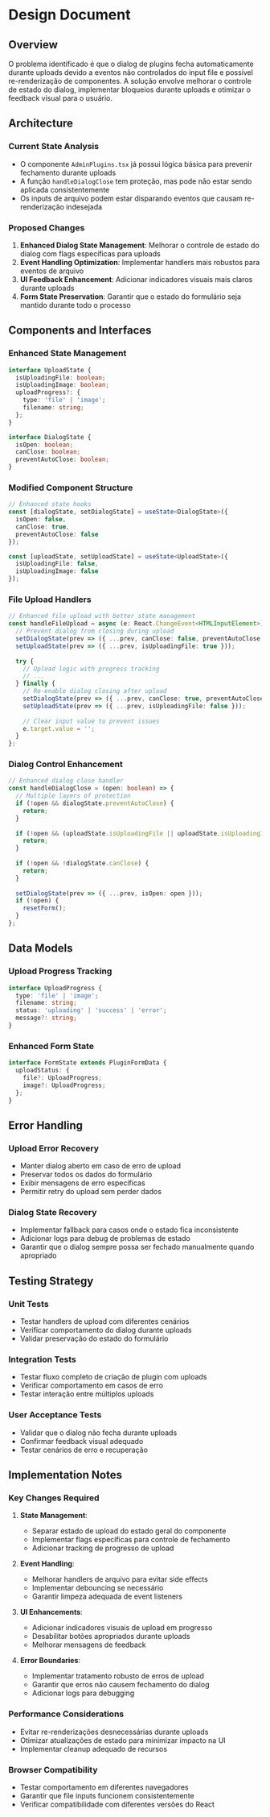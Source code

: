 # Design Document

## Overview

O problema identificado é que o dialog de plugins fecha automaticamente durante uploads devido a eventos não controlados do input file e possível re-renderização de componentes. A solução envolve melhorar o controle de estado do dialog, implementar bloqueios durante uploads e otimizar o feedback visual para o usuário.

## Architecture

### Current State Analysis
- O componente `AdminPlugins.tsx` já possui lógica básica para prevenir fechamento durante uploads
- A função `handleDialogClose` tem proteção, mas pode não estar sendo aplicada consistentemente
- Os inputs de arquivo podem estar disparando eventos que causam re-renderização indesejada

### Proposed Changes
1. **Enhanced Dialog State Management**: Melhorar o controle de estado do dialog com flags específicas para uploads
2. **Event Handling Optimization**: Implementar handlers mais robustos para eventos de arquivo
3. **UI Feedback Enhancement**: Adicionar indicadores visuais mais claros durante uploads
4. **Form State Preservation**: Garantir que o estado do formulário seja mantido durante todo o processo

## Components and Interfaces

### Enhanced State Management

```typescript
interface UploadState {
  isUploadingFile: boolean;
  isUploadingImage: boolean;
  uploadProgress?: {
    type: 'file' | 'image';
    filename: string;
  };
}

interface DialogState {
  isOpen: boolean;
  canClose: boolean;
  preventAutoClose: boolean;
}
```

### Modified Component Structure

```typescript
// Enhanced state hooks
const [dialogState, setDialogState] = useState<DialogState>({
  isOpen: false,
  canClose: true,
  preventAutoClose: false
});

const [uploadState, setUploadState] = useState<UploadState>({
  isUploadingFile: false,
  isUploadingImage: false
});
```

### File Upload Handlers

```typescript
// Enhanced file upload with better state management
const handleFileUpload = async (e: React.ChangeEvent<HTMLInputElement>) => {
  // Prevent dialog from closing during upload
  setDialogState(prev => ({ ...prev, canClose: false, preventAutoClose: true }));
  setUploadState(prev => ({ ...prev, isUploadingFile: true }));
  
  try {
    // Upload logic with progress tracking
    // ...
  } finally {
    // Re-enable dialog closing after upload
    setDialogState(prev => ({ ...prev, canClose: true, preventAutoClose: false }));
    setUploadState(prev => ({ ...prev, isUploadingFile: false }));
    
    // Clear input value to prevent issues
    e.target.value = '';
  }
};
```

### Dialog Control Enhancement

```typescript
// Enhanced dialog close handler
const handleDialogClose = (open: boolean) => {
  // Multiple layers of protection
  if (!open && dialogState.preventAutoClose) {
    return;
  }
  
  if (!open && (uploadState.isUploadingFile || uploadState.isUploadingImage)) {
    return;
  }
  
  if (!open && !dialogState.canClose) {
    return;
  }
  
  setDialogState(prev => ({ ...prev, isOpen: open }));
  if (!open) {
    resetForm();
  }
};
```

## Data Models

### Upload Progress Tracking

```typescript
interface UploadProgress {
  type: 'file' | 'image';
  filename: string;
  status: 'uploading' | 'success' | 'error';
  message?: string;
}
```

### Enhanced Form State

```typescript
interface FormState extends PluginFormData {
  uploadStatus: {
    file?: UploadProgress;
    image?: UploadProgress;
  };
}
```

## Error Handling

### Upload Error Recovery
- Manter dialog aberto em caso de erro de upload
- Preservar todos os dados do formulário
- Exibir mensagens de erro específicas
- Permitir retry do upload sem perder dados

### Dialog State Recovery
- Implementar fallback para casos onde o estado fica inconsistente
- Adicionar logs para debug de problemas de estado
- Garantir que o dialog sempre possa ser fechado manualmente quando apropriado

## Testing Strategy

### Unit Tests
- Testar handlers de upload com diferentes cenários
- Verificar comportamento do dialog durante uploads
- Validar preservação do estado do formulário

### Integration Tests
- Testar fluxo completo de criação de plugin com uploads
- Verificar comportamento em casos de erro
- Testar interação entre múltiplos uploads

### User Acceptance Tests
- Validar que o dialog não fecha durante uploads
- Confirmar feedback visual adequado
- Testar cenários de erro e recuperação

## Implementation Notes

### Key Changes Required

1. **State Management**:
   - Separar estado de upload do estado geral do componente
   - Implementar flags específicas para controle de fechamento
   - Adicionar tracking de progresso de upload

2. **Event Handling**:
   - Melhorar handlers de arquivo para evitar side effects
   - Implementar debouncing se necessário
   - Garantir limpeza adequada de event listeners

3. **UI Enhancements**:
   - Adicionar indicadores visuais de upload em progresso
   - Desabilitar botões apropriados durante uploads
   - Melhorar mensagens de feedback

4. **Error Boundaries**:
   - Implementar tratamento robusto de erros de upload
   - Garantir que erros não causem fechamento do dialog
   - Adicionar logs para debugging

### Performance Considerations
- Evitar re-renderizações desnecessárias durante uploads
- Otimizar atualizações de estado para minimizar impacto na UI
- Implementar cleanup adequado de recursos

### Browser Compatibility
- Testar comportamento em diferentes navegadores
- Garantir que file inputs funcionem consistentemente
- Verificar compatibilidade com diferentes versões do React